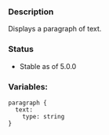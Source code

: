 ### Description
Displays a paragraph of text. 

### Status
* Stable as of 5.0.0

### Variables:
~~~
paragraph {
  text:
    type: string
}
~~~
